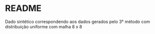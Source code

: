 # README

Dado sintético correspondendo aos dados gerados pelo 3° método com distribuição uniforme com malha 8 x 8
